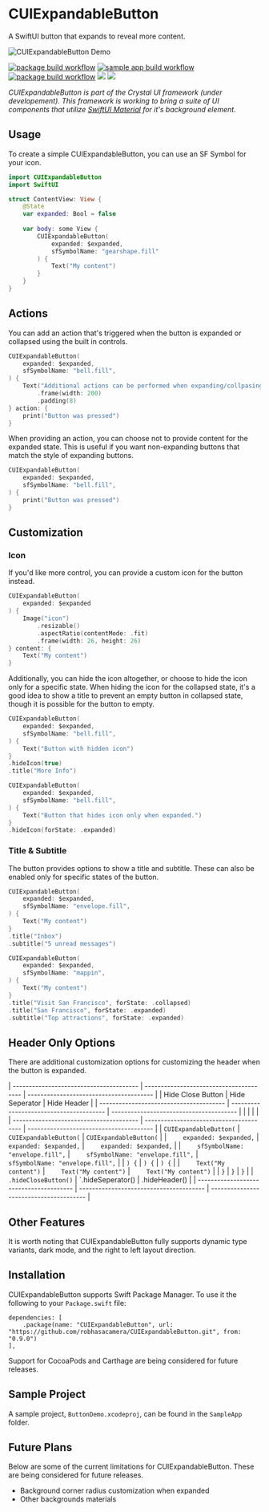 # CUIExpandableButton

A SwiftUI button that expands to reveal more content.

![CUIExpandableButton Demo](Assets/demo.gif)

[![package build workflow](https://github.com/robhasacamera/CUIExpandableButton/actions/workflows/package.yml/badge.svg)](https://github.com/robhasacamera/CUIExpandableButton/actions/workflows/package.yml)
[![sample app build workflow](https://github.com/robhasacamera/CUIExpandableButton/actions/workflows/sample_app.yml/badge.svg)](https://github.com/robhasacamera/CUIExpandableButton/actions/workflows/sample_app.yml)
[![package build workflow](https://github.com/robhasacamera/CUIExpandableButton/actions/workflows/test.yml/badge.svg)](https://github.com/robhasacamera/CUIExpandableButton/actions/workflows/test.yml)
[![](https://img.shields.io/endpoint?url=https%3A%2F%2Fswiftpackageindex.com%2Fapi%2Fpackages%2Frobhasacamera%2FCUIExpandableButton%2Fbadge%3Ftype%3Dswift-versions)](https://swiftpackageindex.com/robhasacamera/CUIExpandableButton)
[![](https://img.shields.io/endpoint?url=https%3A%2F%2Fswiftpackageindex.com%2Fapi%2Fpackages%2Frobhasacamera%2FCUIExpandableButton%2Fbadge%3Ftype%3Dplatforms)](https://swiftpackageindex.com/robhasacamera/CUIExpandableButton)

*CUIExpandableButton is part of the Crystal UI framework (under developement). This framework is working to bring a suite of UI components that utilize [SwiftUI Material](https://developer.apple.com/documentation/swiftui/material) for it's background element.* 

## Usage

To create a simple CUIExpandableButton, you can use an SF Symbol for your icon.

```swift
import CUIExpandableButton
import SwiftUI

struct ContentView: View {
    @State
    var expanded: Bool = false
    
    var body: some View {
        CUIExpandableButton(
            expanded: $expanded,
            sfSymbolName: "gearshape.fill"
        ) {
            Text("My content")
        }
    }
}
```

## Actions

You can add an action that's triggered when the button is expanded or collapsed using the built in controls.

```swift
CUIExpandableButton(
    expanded: $expanded,
    sfSymbolName: "bell.fill",
) {
    Text("Additional actions can be performed when expanding/collpasing")
        .frame(width: 200)
        .padding(8)
} action: {
    print("Button was pressed")
}
```

When providing an action, you can choose not to provide content for the expanded state. This is useful if you want non-expanding buttons that match the style of expanding buttons.

```swift
CUIExpandableButton(
    expanded: $expanded,
    sfSymbolName: "bell.fill",
) {
    print("Button was pressed")
}
```

## Customization

### Icon

<!--TODO: Add Screenshot/GIF-->

If you'd like more control, you can provide a custom icon for the button instead.

```swift
CUIExpandableButton(
    expanded: $expanded
) {
    Image("icon")
        .resizable()
        .aspectRatio(contentMode: .fit)
        .frame(width: 26, height: 26)
} content: {
    Text("My content")
}
```

Additionally, you can hide the icon altogether, or choose to hide the icon only for a specific state. When hiding the icon for the collapsed state, it's a good idea to show a title to prevent an empty button in collapsed state, though it is possible for the button to empty.

<!--TODO: Add side by side gifs here-->

```swift
CUIExpandableButton(
    expanded: $expanded,
    sfSymbolName: "bell.fill",
) {
    Text("Button with hidden icon")
}
.hideIcon(true)
.title("More Info")

CUIExpandableButton(
    expanded: $expanded,
    sfSymbolName: "bell.fill",
) {
    Text("Button that hides icon only when expanded.")
}
.hideIcon(forState: .expanded)
```

### Title & Subtitle

The button provides options to show a title and subtitle. These can also be enabled only for specific states of the button.

<!--TODO: Add side by side gifs here-->

```Swift
CUIExpandableButton(
    expanded: $expanded,
    sfSymbolName: "envelope.fill",
) {
    Text("My content")
}
.title("Inbox")
.subtitle("5 unread messages")

CUIExpandableButton(
    expanded: $expanded,
    sfSymbolName: "mappin",
) {
    Text("My content")
}
.title("Visit San Francisco", forState: .collapsed)
.title("San Francisco", forState: .expanded)
.subtitle("Top attractions", forState: .expanded)
```

## Header Only Options

There are additional customization options for customizing the header when the button is expanded. 

| --------------------------------------- | --------------------------------------- | --------------------------------------- |
| Hide Close Button                       | Hide Seperator                          | Hide Header                             |
| --------------------------------------- | --------------------------------------- | --------------------------------------- |
| <!-- Add Screenshot-->                  | <!-- Add Screenshot-->                  | <!-- Add Screenshot-->                  |
| --------------------------------------- | --------------------------------------- | --------------------------------------- |
| `CUIExpandableButton(`                  | `CUIExpandableButton(`                  | `CUIExpandableButton(`                  |
| `    expanded: $expanded,`              | `    expanded: $expanded,`              | `    expanded: $expanded,`              |
| `    sfSymbolName: "envelope.fill",`    | `    sfSymbolName: "envelope.fill",`    | `    sfSymbolName: "envelope.fill",`    |
| `) {`                                   | `) {`                                   | `) {`                                   |
| `    Text("My content")`                | `    Text("My content")`                | `    Text("My content")`                |
| `}`                                     | `}`                                     | `}`                                     |
| `.hideCloseButton()`                    | `.hideSeperator()                       | .hideHeader()                           |
| --------------------------------------- | --------------------------------------- | --------------------------------------- |

## Other Features

<!--TODO: Foreground color, rewrite sentance below, maybe make a list-->

It is worth noting that CUIExpandableButton fully supports dynamic type variants, dark mode, and the right to left layout direction.

## Installation

CUIExpandableButton supports Swift Package Manager. To use it the following to your `Package.swift` file:

```
dependencies: [
    .package(name: "CUIExpandableButton", url: "https://github.com/robhasacamera/CUIExpandableButton.git", from: "0.9.0")
],
```

Support for CocoaPods and Carthage are being considered for future releases.

## Sample Project

A sample project, `ButtonDemo.xcodeproj`, can be found in the `SampleApp` folder.

## Future Plans

Below are some of the current limitations for CUIExpandableButton. These are being considered for future releases.
- Background corner radius customization when expanded
- Other backgrounds materials
